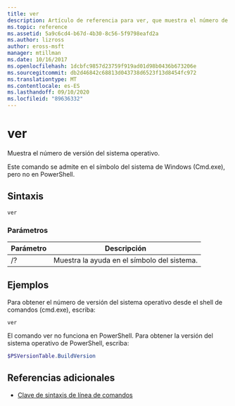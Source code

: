 ```yaml
---
title: ver
description: Artículo de referencia para ver, que muestra el número de versión del sistema operativo.
ms.topic: reference
ms.assetid: 5a9c6cd4-b67d-4b30-8c56-5f9798eafd2a
ms.author: lizross
author: eross-msft
manager: mtillman
ms.date: 10/16/2017
ms.openlocfilehash: 1dcbfc9857d23759f919ad01d98b0436b673206e
ms.sourcegitcommit: db2d46842c68813d043738d6523f13d8454fc972
ms.translationtype: MT
ms.contentlocale: es-ES
ms.lasthandoff: 09/10/2020
ms.locfileid: "89636332"
---
```

# <a name="ver"></a>ver



Muestra el número de versión del sistema operativo.

Este comando se admite en el símbolo del sistema de Windows (Cmd.exe), pero no en PowerShell.



## <a name="syntax"></a>Sintaxis

```
ver
```

### <a name="parameters"></a>Parámetros

|Parámetro|Descripción|
|---------|-----------|
|/?|Muestra la ayuda en el símbolo del sistema.|

## <a name="examples"></a>Ejemplos

Para obtener el número de versión del sistema operativo desde el shell de comandos (cmd.exe), escriba:

```
ver
```

El comando ver no funciona en PowerShell. Para obtener la versión del sistema operativo de PowerShell, escriba:

```powershell
$PSVersionTable.BuildVersion
````


## <a name="additional-references"></a>Referencias adicionales

- [Clave de sintaxis de línea de comandos](command-line-syntax-key.md)
